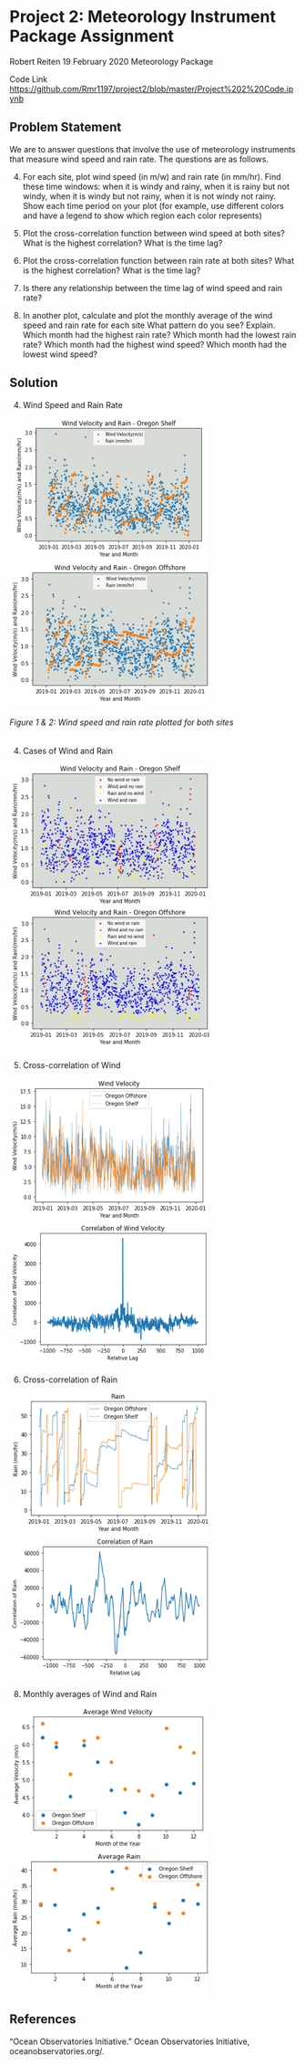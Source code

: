 # Project 2: Meteorology Instrument Package Assignment
Robert Reiten
19 February 2020
Meteorology Package

Code Link
https://github.com/Rmr1197/project2/blob/master/Project%202%20Code.ipynb

## Problem Statement

We are to answer questions that involve the use of meteorology instruments that measure wind speed and rain rate. The questions are as follows.

4) For each site, plot wind speed (in m/w) and rain rate (in mm/hr). Find these time windows: when it is windy and rainy, when it is rainy but not windy, when it is windy but not rainy, when it is not windy not rainy. Show each time period on your plot (for example, use different colors and have a legend to show which region each color represents)

5) Plot the cross-correlation function between wind speed at both sites? What is the highest correlation? What is the time lag?

6) Plot the cross-correlation function between rain rate at both sites? What is the highest correlation? What is the time lag? 

7) Is there any relationship between the time lag of wind speed and rain rate?

8) In another plot, calculate and plot the monthly average of the wind speed and rain rate for each site
What pattern do you see? Explain.
Which month had the highest rain rate? Which month had the lowest rain rate? 
Which month had the highest wind speed? Which month had the lowest wind speed? 
	
## Solution

4) Wind Speed and Rain Rate

<img src="https://github.com/Rmr1197/project2/blob/master/Images/1.PNG" height="250" width="350"><img src="https://github.com/Rmr1197/project2/blob/master/Images/2.PNG" height="250" width="350">

###### 		Figure 1 & 2: Wind speed and rain rate plotted for both sites

4) Cases of Wind and Rain

<img src="https://github.com/Rmr1197/project2/blob/master/Images/3.PNG" height="250" width="350"><img src="https://github.com/Rmr1197/project2/blob/master/Images/4.PNG" height="250" width="350">

5) Cross-correlation of Wind

<img src="https://github.com/Rmr1197/project2/blob/master/Images/5.PNG" height="250" width="350"><img src="https://github.com/Rmr1197/project2/blob/master/Images/6.PNG" height="250" width="350">

6) Cross-correlation of Rain

<img src="https://github.com/Rmr1197/project2/blob/master/Images/7.PNG" height="250" width="350"><img src="https://github.com/Rmr1197/project2/blob/master/Images/8.PNG" height="250" width="350">

8) Monthly averages of Wind and Rain

<img src="https://github.com/Rmr1197/project2/blob/master/Images/9.PNG" height="250" width="350"><img src="https://github.com/Rmr1197/project2/blob/master/Images/10.PNG" height="250" width="350">

## References

“Ocean Observatories Initiative.” Ocean Observatories Initiative, oceanobservatories.org/.
